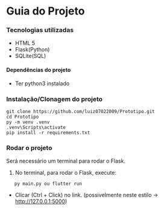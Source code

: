 # Guia do Projeto

### Tecnologias utilizadas
- HTML 5
- Flask(Python)
- SQLite(SQL)

#### Dependências do projeto
- Ter python3 instalado

### Instalação/Clonagem do projeto
```
git clone https://github.com/luiz07022009/Prototipo.git
cd Prototipo
py -m venv .venv
.venv\Scripts\activate
pip install -r requirements.txt
```
### Rodar o projeto
Será necessário um terminal para rodar o Flask.

1. No terminal, para rodar o Flask, execute:
```
   py main.py ou flutter run
```
- Clicar (Ctrl + Click) no link. (possivelmente neste estilo -> http://127.0.0.1:5000)

